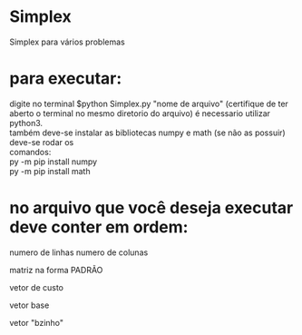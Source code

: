 # Simplex
Simplex para vários problemas

# para executar:

digite no terminal $python Simplex.py "nome de arquivo" (certifique de ter 		
aberto o terminal no mesmo diretorio do arquivo) é necessario utilizar python3.				
também deve-se instalar as bibliotecas numpy e math (se não as possuir) deve-se rodar os 		
comandos:																						
py -m pip install numpy																		
py -m pip install math																		

# no arquivo que você deseja executar deve conter em ordem:

numero de linhas
numero de colunas

matriz na forma PADRÃO

vetor de custo

vetor base

vetor "bzinho"

